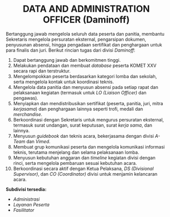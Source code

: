 <h1 style="text-align: center;">DATA AND ADMINISTRATION OFFICER (Daminoff)</h1>

Bertanggung jawab mengelola seluruh data peserta dan panitia, membantu Sekretaris mengelola persuratan eksternal, pengarsipan dokumen, penyusunan absensi, hingga pengadaan sertifikat dan penghargaan untuk para finalis dan juri. Berikut rincian tugas dari divisi *Daminoff*:

1. Dapat bertanggung jawab dan berkomitmen tinggi.  
2. Melakukan pendataan dan membuat *database* peserta KOMET XXV secara rapi dan terstruktur.  
3. Mengelompokkan peserta berdasarkan kategori lomba dan sekolah, serta mengelola kontak untuk koordinasi teknis.  
4. Mengelola data panitia dan menyusun absensi pada setiap rapat dan pelaksanaan kegiatan (termasuk untuk *LO (Liaison Officer)* dan pengawas).  
5. Menyiapkan dan mendistribusikan sertifikat (peserta, panitia, juri, mitra *kerjasama*) dan penghargaan lainnya seperti trofi, medali dan *merchandise*.  
6. Berkoordinasi dengan Sekretaris untuk mengurus persuratan eksternal, termasuk surat undangan, surat keputusan, surat *kerja sama*, dan lainnya.  
7. Menyusun *guidebook* dan teknis acara, bekerjasama dengan divisi *A-Team* dan *Vimed*.  
8. Membuat grup komunikasi peserta dan mengelola komunikasi informasi teknis, terutama menjelang dan selama pelaksanaan lomba.  
9. Menyusun kebutuhan anggaran dan *timeline* kegiatan divisi dengan rinci, serta mengelola pembaruan sesuai kebutuhan acara.  
10. Berkoordinasi secara aktif dengan Ketua Pelaksana, *DS (Divisional Supervisor)*, dan *CO (Coordinator)* divisi untuk menjamin kelancaran acara.  

**Subdivisi tersedia:**
- *Administrasi*  
- *Layanan Peserta*  
- *Fasilitator*
